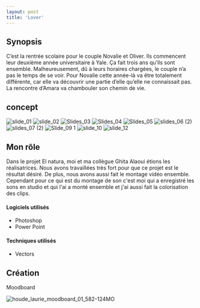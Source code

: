 ```yaml
---
layout: post
title: 'Lover'
---
```


## Synopsis ##

C’est la rentrée scolaire pour le couple Novalie et Oliver. Ils commencent leur deuxième année universitaire à Yale. Ça fait trois ans qu’ils sont ensemble. Malheureusement, dû à leurs horaires chargées, le couple n’a pas le temps de se voir. Pour Novalie cette année-là va être totalement différente, car elle va découvrir une partie d’elle qu’elle ne connaissait pas. La rencontre d’Amara va chambouler son chemin de vie.  

## concept ##


![slide_01](https://github.com/lauriehoude/Portfolio-Laurie-Houde/assets/89647723/42676a9e-230b-4593-bf16-ba5d7731bb5f)
![slide_02](https://github.com/lauriehoude/Portfolio-Laurie-Houde/assets/89647723/146c0bac-c045-4efc-80b1-27b90ecb5f22)
![Slides_03](https://github.com/lauriehoude/Portfolio-Laurie-Houde/assets/89647723/830cb43c-318f-4877-b3b3-1d7dcc7bb781)
![Slides_04](https://github.com/lauriehoude/Portfolio-Laurie-Houde/assets/89647723/d04e72b0-c9d9-4c4e-9da7-f753bf50febd)
![Slides_05](https://github.com/lauriehoude/Portfolio-Laurie-Houde/assets/89647723/4d304fcc-d66a-451f-83ef-96840f3d6e2d)
![slides_06 (2)](https://github.com/lauriehoude/Portfolio-Laurie-Houde/assets/89647723/8c4de470-7b9a-43e5-8f57-e984d7460731)
![slides_07 (2)](https://github.com/lauriehoude/Portfolio-Laurie-Houde/assets/89647723/20187697-d7b1-4ee8-a749-4994a6ce4e04)
![Slide_09 1](https://github.com/lauriehoude/Portfolio-Laurie-Houde/assets/89647723/e31459a9-6c81-44bd-b872-470778dee2f7)
![slide_10](https://github.com/lauriehoude/Portfolio-Laurie-Houde/assets/89647723/bb49fa2a-4100-46bf-8174-2ed854947c73)
![slide_12](https://github.com/lauriehoude/Portfolio-Laurie-Houde/assets/89647723/44553294-3f8d-40be-85c7-389aadde8aa0)




## Mon rôle ##


Dans le projet El natura, moi et  ma collègue Ghita Alaoui étions les réalisatrices. Nous avons travaillées très fort pour que ce projet est le résultat désiré. 
De plus, nous avons aussi fait le montage vidéo ensemble. Cependant pour ce qui est du montage de son c'est moi qui a enregistré les sons en studio et qui l'ai a monté ensemble et j'ai aussi fait la colorisation des clips. 




#### Logiciels utilisés ####

- Photoshop
- Power Point



#### Techniques utilisés  ####

- Vectors

## Création ##

Moodboard 


![houde_laurie_moodboard_01_582-124MO](https://github.com/lauriehoude/Portfolio-Laurie-Houde/assets/89647723/279184d2-efb8-4265-a3fa-ea9c84afb843)


